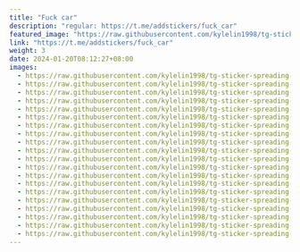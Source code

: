 ```yaml
---
title: "Fuck car"
description: "regular: https://t.me/addstickers/fuck_car"
featured_image: "https://raw.githubusercontent.com/kylelin1998/tg-sticker-spreading-worldwide-images/main/img/c83990f3-2393-43bc-856f-5f94b6e79c6d.jpg"
link: "https://t.me/addstickers/fuck_car"
weight: 3
date: 2024-01-20T08:12:27+08:00
images:
  - https://raw.githubusercontent.com/kylelin1998/tg-sticker-spreading-worldwide-images/main/img/c83990f3-2393-43bc-856f-5f94b6e79c6d.jpg
  - https://raw.githubusercontent.com/kylelin1998/tg-sticker-spreading-worldwide-images/main/img/c80f7d2a-5d61-4f90-b3df-0e42312e96a2.jpg
  - https://raw.githubusercontent.com/kylelin1998/tg-sticker-spreading-worldwide-images/main/img/c44b360c-d04e-423d-bb16-e42ca1b16b1f.jpg
  - https://raw.githubusercontent.com/kylelin1998/tg-sticker-spreading-worldwide-images/main/img/14c1cbe7-c4e4-46d5-9e2e-f84726995f21.jpg
  - https://raw.githubusercontent.com/kylelin1998/tg-sticker-spreading-worldwide-images/main/img/851192c7-10ac-43a9-86b1-eea07e995730.jpg
  - https://raw.githubusercontent.com/kylelin1998/tg-sticker-spreading-worldwide-images/main/img/561ab63c-dda8-4006-b8ad-e07c383a5741.jpg
  - https://raw.githubusercontent.com/kylelin1998/tg-sticker-spreading-worldwide-images/main/img/11d4608c-c440-4b76-afa3-80f2d731f214.jpg
  - https://raw.githubusercontent.com/kylelin1998/tg-sticker-spreading-worldwide-images/main/img/8fd02378-c230-440c-a31f-2e2e30f134d9.jpg
  - https://raw.githubusercontent.com/kylelin1998/tg-sticker-spreading-worldwide-images/main/img/34e55514-8853-4eaf-97e9-0c9c7dd39a1a.jpg
  - https://raw.githubusercontent.com/kylelin1998/tg-sticker-spreading-worldwide-images/main/img/509e9455-cb35-416c-9c89-44712b3e04e8.jpg
  - https://raw.githubusercontent.com/kylelin1998/tg-sticker-spreading-worldwide-images/main/img/b0e2ea36-7a83-4225-aba7-66dea47360d5.jpg
  - https://raw.githubusercontent.com/kylelin1998/tg-sticker-spreading-worldwide-images/main/img/823b7aa1-e0fa-4efa-af5c-92a794ff97b5.jpg
  - https://raw.githubusercontent.com/kylelin1998/tg-sticker-spreading-worldwide-images/main/img/b6bfa1e9-cf54-4937-8046-dc2ac7378e80.jpg
  - https://raw.githubusercontent.com/kylelin1998/tg-sticker-spreading-worldwide-images/main/img/97474be3-3978-4a6b-bdff-fef1efe45115.jpg
  - https://raw.githubusercontent.com/kylelin1998/tg-sticker-spreading-worldwide-images/main/img/a3c63854-7e18-42a5-a55c-405327f9988d.jpg
  - https://raw.githubusercontent.com/kylelin1998/tg-sticker-spreading-worldwide-images/main/img/70404b20-a54e-4944-9727-9a4745582670.jpg
  - https://raw.githubusercontent.com/kylelin1998/tg-sticker-spreading-worldwide-images/main/img/767b1238-42d4-4be5-a50b-c1f0d8997a26.jpg
  - https://raw.githubusercontent.com/kylelin1998/tg-sticker-spreading-worldwide-images/main/img/049ad25b-ef2f-4802-b482-aab9e64bc91f.jpg
  - https://raw.githubusercontent.com/kylelin1998/tg-sticker-spreading-worldwide-images/main/img/c5f291cf-a5b9-43bb-8563-c1560788d96b.jpg
  - https://raw.githubusercontent.com/kylelin1998/tg-sticker-spreading-worldwide-images/main/img/4f151720-3bd9-48fc-8742-623462f56f8d.jpg
---
```

